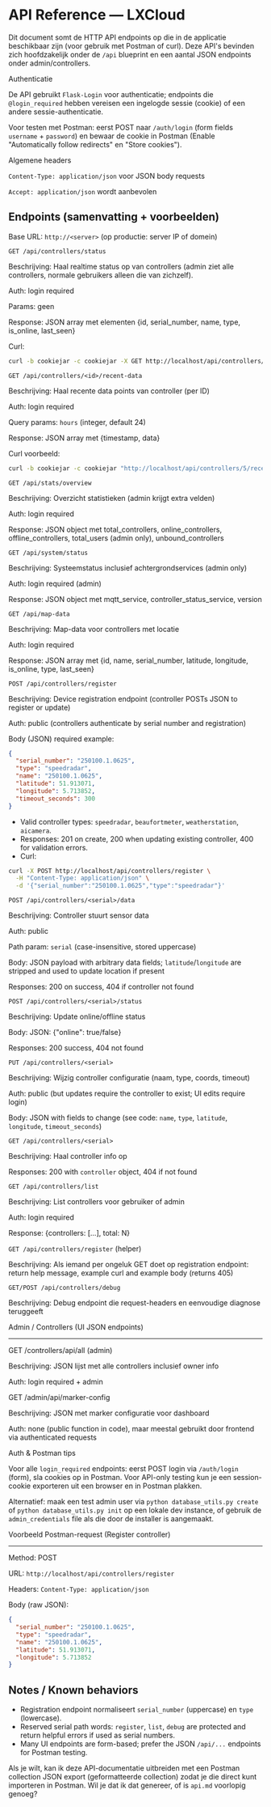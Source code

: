 API Reference — LXCloud
======================

Dit document somt de HTTP API endpoints op die in de applicatie beschikbaar zijn (voor gebruik met Postman of curl). Deze API's bevinden zich hoofdzakelijk onder de `/api` blueprint en een aantal JSON endpoints onder admin/controllers.

Authenticatie

De API gebruikt `Flask-Login` voor authenticatie; endpoints die `@login_required` hebben vereisen een ingelogde sessie (cookie) of een andere sessie-authenticatie.

Voor testen met Postman: eerst POST naar `/auth/login` (form fields `username` + `password`) en bewaar de cookie in Postman (Enable "Automatically follow redirects" en "Store cookies").

Algemene headers

`Content-Type: application/json` voor JSON body requests

`Accept: application/json` wordt aanbevolen

Endpoints (samenvatting + voorbeelden)
-------------------------------------

Base URL: `http://<server>` (op productie: server IP of domein)

`GET /api/controllers/status`

Beschrijving: Haal realtime status op van controllers (admin ziet alle controllers, normale gebruikers alleen die van zichzelf).

Auth: login required

Params: geen

Response: JSON array met elementen {id, serial_number, name, type, is_online, last_seen}

Curl:

```bash
curl -b cookiejar -c cookiejar -X GET http://localhost/api/controllers/status
```

`GET /api/controllers/<id>/recent-data`

Beschrijving: Haal recente data points van controller (per ID)

Auth: login required

Query params: `hours` (integer, default 24)

Response: JSON array met {timestamp, data}

Curl voorbeeld:

```bash
curl -b cookiejar -c cookiejar "http://localhost/api/controllers/5/recent-data?hours=6"
```

`GET /api/stats/overview`

Beschrijving: Overzicht statistieken (admin krijgt extra velden)

Auth: login required

Response: JSON object met total_controllers, online_controllers, offline_controllers, total_users (admin only), unbound_controllers

`GET /api/system/status`

Beschrijving: Systeemstatus inclusief achtergrondservices (admin only)

Auth: login required (admin)

Response: JSON object met mqtt_service, controller_status_service, version

`GET /api/map-data`

Beschrijving: Map-data voor controllers met locatie

Auth: login required

Response: JSON array met {id, name, serial_number, latitude, longitude, is_online, type, last_seen}

`POST /api/controllers/register`

Beschrijving: Device registration endpoint (controller POSTs JSON to register or update)

Auth: public (controllers authenticate by serial number and registration)

Body (JSON) required example:

```json
{
  "serial_number": "250100.1.0625",
  "type": "speedradar",
  "name": "250100.1.0625",
  "latitude": 51.913071,
  "longitude": 5.713852,
  "timeout_seconds": 300
}
```

- Valid controller types: `speedradar`, `beaufortmeter`, `weatherstation`, `aicamera`.
- Responses: 201 on create, 200 when updating existing controller, 400 for validation errors.
- Curl:

```bash
curl -X POST http://localhost/api/controllers/register \
  -H "Content-Type: application/json" \
  -d '{"serial_number":"250100.1.0625","type":"speedradar"}'
```

`POST /api/controllers/<serial>/data`

Beschrijving: Controller stuurt sensor data

Auth: public

Path param: `serial` (case-insensitive, stored uppercase)

Body: JSON payload with arbitrary data fields; `latitude`/`longitude` are stripped and used to update location if present

Responses: 200 on success, 404 if controller not found

`POST /api/controllers/<serial>/status`

Beschrijving: Update online/offline status

Body: JSON: {"online": true/false}

Responses: 200 success, 404 not found

`PUT /api/controllers/<serial>`

Beschrijving: Wijzig controller configuratie (naam, type, coords, timeout)

Auth: public (but updates require the controller to exist; UI edits require login)

Body: JSON with fields to change (see code: `name`, `type`, `latitude`, `longitude`, `timeout_seconds`)

`GET /api/controllers/<serial>`

Beschrijving: Haal controller info op

Responses: 200 with `controller` object, 404 if not found

`GET /api/controllers/list`

Beschrijving: List controllers voor gebruiker of admin

Auth: login required

Response: {controllers: [...], total: N}

`GET /api/controllers/register` (helper)

Beschrijving: Als iemand per ongeluk GET doet op registration endpoint: return help message, example curl and example body (returns 405)

`GET/POST /api/controllers/debug`

Beschrijving: Debug endpoint die request-headers en eenvoudige diagnose teruggeeft


Admin / Controllers (UI JSON endpoints)

---------------------------------------

GET /controllers/api/all (admin)

  Beschrijving: JSON lijst met alle controllers inclusief owner info

  Auth: login required + admin

GET /admin/api/marker-config

  Beschrijving: JSON met marker configuratie voor dashboard

  Auth: none (public function in code), maar meestal gebruikt door frontend via authenticated requests

Auth & Postman tips

Voor alle `login_required` endpoints: eerst POST login via `/auth/login` (form), sla cookies op in Postman. Voor API-only testing kun je een session-cookie exporteren uit een browser en in Postman plakken.

Alternatief: maak een test admin user via `python database_utils.py create` of `python database_utils.py init` op een lokale dev instance, of gebruik de `admin_credentials` file als die door de installer is aangemaakt.

Voorbeeld Postman-request (Register controller)

---------------------------------------

Method: POST

URL: `http://localhost/api/controllers/register`

Headers: `Content-Type: application/json`

Body (raw JSON):

```json
{
  "serial_number": "250100.1.0625",
  "type": "speedradar",
  "name": "250100.1.0625",
  "latitude": 51.913071,
  "longitude": 5.713852
}
```

 
Notes / Known behaviors
-----------------------
- Registration endpoint normaliseert `serial_number` (uppercase) en `type` (lowercase).
- Reserved serial path words: `register`, `list`, `debug` are protected and return helpful errors if used as serial numbers.
- Many UI endpoints are form-based; prefer the JSON `/api/...` endpoints for Postman testing.

Als je wilt, kan ik deze API-documentatie uitbreiden met een Postman collection JSON export (geformatteerde collection) zodat je die direct kunt importeren in Postman. Wil je dat ik dat genereer, of is `api.md` voorlopig genoeg?
